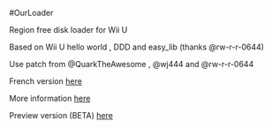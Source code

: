 #OurLoader

Region free disk loader for Wii U

Based on Wii U hello world , DDD and easy_lib (thanks @rw-r-r-0644)

Use patch from @QuarkTheAwesome , @wj444 and @rw-r-r-0644

French version [here](https://github.com/OurBrew/OurLoader/tree/master_fr)

More information [here](http://wiiubrew.org/wiki/OurLoader)

Preview version (BETA) [here](https://github.com/OurBrew/OurLoader/tree/preview)


